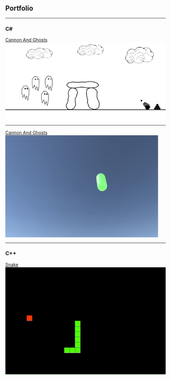 ## Portfolio

---

### C# 

[Cannon And Ghosts](https://github.com/kondvit/Cannon-And-Ghosts)
<img src="images/ghosts.gif?raw=true"/>

---

[Cannon And Ghosts](https://github.com/kondvit/Cannon-And-Ghosts)
<img src="images/confusingmazesample4.gif?raw=false"/>

---

### C++

[Snake](https://github.com/kondvit/Snake)
<img src="images/snake.gif?raw=true"/>
